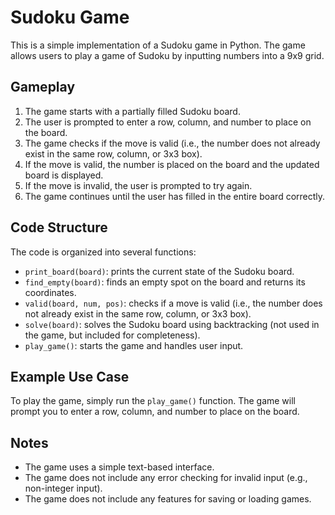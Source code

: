 # Sudoku Game

This is a simple implementation of a Sudoku game in Python. The game allows users to play a game of Sudoku by inputting numbers into a 9x9 grid.

## Gameplay

1. The game starts with a partially filled Sudoku board.
2. The user is prompted to enter a row, column, and number to place on the board.
3. The game checks if the move is valid (i.e., the number does not already exist in the same row, column, or 3x3 box).
4. If the move is valid, the number is placed on the board and the updated board is displayed.
5. If the move is invalid, the user is prompted to try again.
6. The game continues until the user has filled in the entire board correctly.

## Code Structure

The code is organized into several functions:

* `print_board(board)`: prints the current state of the Sudoku board.
* `find_empty(board)`: finds an empty spot on the board and returns its coordinates.
* `valid(board, num, pos)`: checks if a move is valid (i.e., the number does not already exist in the same row, column, or 3x3 box).
* `solve(board)`: solves the Sudoku board using backtracking (not used in the game, but included for completeness).
* `play_game()`: starts the game and handles user input.

## Example Use Case

To play the game, simply run the `play_game()` function. The game will prompt you to enter a row, column, and number to place on the board.

## Notes

* The game uses a simple text-based interface.
* The game does not include any error checking for invalid input (e.g., non-integer input).
* The game does not include any features for saving or loading games.

